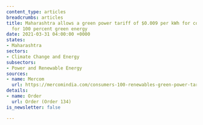 ```yaml
---
content_type: articles
breadcrumbs: articles
title: Maharashtra allows a green power tariff of $0.009 per kWh for consumers opting
  for 100 percent green energy
date: 2021-03-31 04:00:00 +0000
states:
- Maharashtra
sectors:
- Climate Change and Energy
subsectors:
- Power and Renewable Energy
sources:
- name: Mercom
  url: https://mercomindia.com/consumers-100-renewables-green-power-tariff/
details:
- name: Order
  url: Order (Order 134)
is_newsletter: false

---
```

